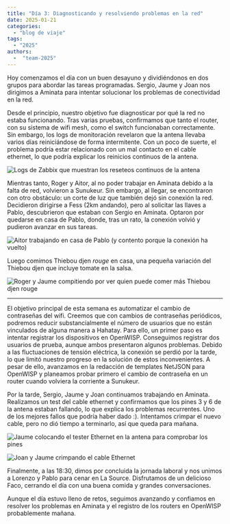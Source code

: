 ```yaml
---
title: "Día 3: Diagnosticando y resolviendo problemas en la red"
date: 2025-01-21
categories: 
  - "blog de viaje"
tags:
  - "2025"
authors:
  -  "team-2025"
---
```


Hoy comenzamos el día con un buen desayuno y dividiéndonos en dos grupos para abordar las tareas programadas. Sergio, Jaume y Joan nos dirigimos a Aminata para intentar solucionar los problemas de conectividad en la red.

Desde el principio, nuestro objetivo fue diagnosticar por qué la red no estaba funcionando. Tras varias pruebas, confirmamos que tanto el router, con su sistema de wifi mesh, como el switch funcionaban correctamente. Sin embargo, los logs de monitoración revelaron que la antena llevaba varios días reiniciándose de forma intermitente. Con un poco de suerte, el problema podría estar relacionado con un mal contacto en el cable ethernet, lo que podría explicar los reinicios continuos de la antena.

![Logs de Zabbix que muestran los reseteos continuos de la antena](images/zabbix-logs.png "Zabbix logs showing the antenna's reboots")

Mientras tanto, Roger y Aitor, al no poder trabajar en Aminata debido a la falta de red, volvieron a Sunukeur. Sin embargo, al llegar, se encontraron con otro obstáculo: un corte de luz que también dejó sin conexión la red. Decidieron dirigirse a Fess (2km andando), pero al solicitar las llaves a Pablo, descubrieron que estaban con Sergio en Aminata. Optaron por quedarse en casa de Pablo, donde, tras un rato, la conexión volvió y pudieron avanzar en sus tareas.

![Aitor trabajando en casa de Pablo (y contento porque la conexión ha vuelto)](images/aitor_casa_pablo.jpg "Aitor trabajando en casa de Pablo")

Luego comimos Thiebou djen *rouge* en casa, una pequeña variación del Thiebou djen que incluye tomate en la salsa.

![Roger y Jaume compitiendo por ver quien puede comer más Thiebou djen *rouge*](images/thiebudjen_tomate.jpg "Roger y Jaume compitiendo por ver quien puede comer más Thiebou djen *rouge*")

---

El objetivo principal de esta semana es automatizar el cambio de contraseñas del wifi. Creemos que con cambios de contraseñas periódicos, podremos reducir substancialmente el número de usuarios que no están vinculados de alguna manera a Hahatay. Para ello, un primer paso es intentar registrar los dispositivos en OpenWISP. Conseguimos registrar dos usuarios de prueba, aunque ambos presentaron algunos problemas. Debido a las fluctuaciones de tensión eléctrica, la conexión se perdió por la tarde, lo que limitó nuestro progreso en la solución de estos inconvenientes. A pesar de ello, avanzamos en la redacción de templates NetJSON para OpenWISP y planeamos probar primero el cambio de contraseña en un router cuando volviera la corriente a Sunukeur.

Por la tarde, Sergio, Jaume y Joan continuamos trabajando en Aminata. Realizamos un test del cable ethernet y confirmamos que los pines 3 y 6 de la antena estaban fallando, lo que explica los problemas recurrentes. Uno de los mejores fallos que podría haber dado :). Intentamos crimpar el nuevo cable, pero no dió tiempo a terminarlo, así que queda para mañana.

![Jaume colocando el tester Ethernet en la antena para comprobar los pines](images/jaume_subido_a_la_antena.jpg "Jaume colocando el tester Ethernet en la antena para comprobar los pines")

![Joan y Jaume crimpando el cable Ethernet](images/crimpando_cable.jpg "Joan y Jaume crimpeando el cable ethernet")

Finalmente, a las 18:30, dimos por concluida la jornada laboral y nos unimos a Lorenzo y Pablo para cenar en La Source. Disfrutamos de un delicioso Faco, cerrando el día con una buena comida y grandes conversaciones.

Aunque el día estuvo lleno de retos, seguimos avanzando y confiamos en resolver los problemas en Aminata y el registro de los routers en OpenWISP probablemente mañana.

